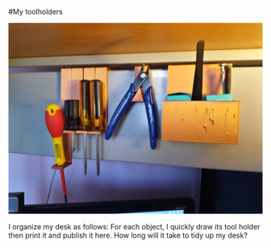 #My toolholders

![Porte outils](IMG_20210218_171955_4.jpg "toolholders")

I organize my desk as follows: For each object, I quickly draw its tool holder then print it and publish it here. How long will it take to tidy up my desk?
